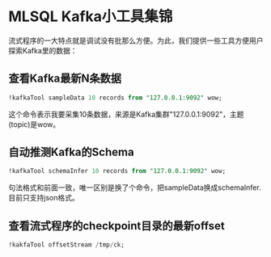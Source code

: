 # MLSQL Kafka小工具集锦

流式程序的一大特点就是调试没有批那么方便。为此，我们提供一些工具方便用户探索Kafka里的数据：


## 查看Kafka最新N条数据
```sql
!kafkaTool sampleData 10 records from "127.0.0.1:9092" wow;
```

这个命令表示我要采集10条数据，来源是Kafka集群"127.0.0.1:9092"，主题(topic)是wow。

## 自动推测Kafka的Schema

```sql
!kafkaTool schemaInfer 10 records from "127.0.0.1:9092" wow;
```

句法格式和前面一致，唯一区别是换了个命令，把sampleData换成schemaInfer.目前只支持json格式。

## 查看流式程序的checkpoint目录的最新offset

```sql
!kakfaTool offsetStream /tmp/ck;
```